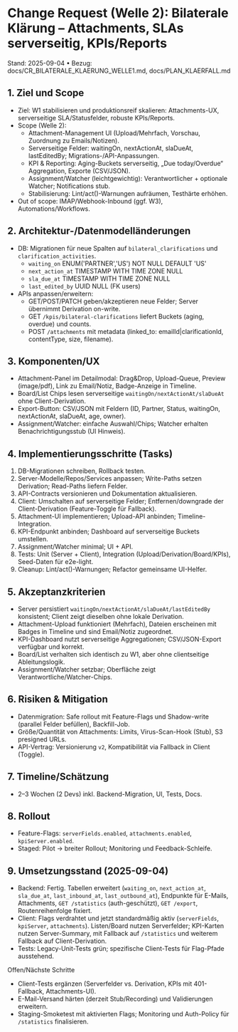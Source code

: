 # Change Request (Welle 2): Bilaterale Klärung – Attachments, SLAs serverseitig, KPIs/Reports

Stand: 2025-09-04 • Bezug: docs/CR_BILATERALE_KLAERUNG_WELLE1.md, docs/PLAN_KLAERFALL.md

## 1. Ziel und Scope
- Ziel: W1 stabilisieren und produktionsreif skalieren: Attachments-UX, serverseitige SLA/Statusfelder, robuste KPIs/Reports.
- Scope (Welle 2):
  - Attachment-Management UI (Upload/Mehrfach, Vorschau, Zuordnung zu Emails/Notizen).
  - Serverseitige Felder: waitingOn, nextActionAt, slaDueAt, lastEditedBy; Migrations-/API-Anpassungen.
  - KPI & Reporting: Aging-Buckets serverseitig, „Due today/Overdue“ Aggregation, Exporte (CSV/JSON).
  - Assignment/Watcher (leichtgewichtig): Verantwortlicher + optionale Watcher; Notifications stub.
  - Stabilisierung: Lint/act()-Warnungen aufräumen, Testhärte erhöhen.
- Out of scope: IMAP/Webhook-Inbound (ggf. W3), Automations/Workflows.

## 2. Architektur-/Datenmodelländerungen
- DB: Migrationen für neue Spalten auf `bilateral_clarifications` und `clarification_activities`.
  - `waiting_on` ENUM('PARTNER','US') NOT NULL DEFAULT 'US'
  - `next_action_at` TIMESTAMP WITH TIME ZONE NULL
  - `sla_due_at` TIMESTAMP WITH TIME ZONE NULL
  - `last_edited_by` UUID NULL (FK users)
- APIs anpassen/erweitern:
  - GET/POST/PATCH geben/akzeptieren neue Felder; Server übernimmt Derivation on-write.
  - GET `/kpis/bilateral-clarifications` liefert Buckets (aging, overdue) und counts.
  - POST `/attachments` mit metadata (linked_to: emailId|clarificationId, contentType, size, filename).

## 3. Komponenten/UX
- Attachment-Panel im Detailmodal: Drag&Drop, Upload-Queue, Preview (image/pdf), Link zu Email/Notiz, Badge-Anzeige in Timeline.
- Board/List Chips lesen serverseitige `waitingOn/nextActionAt/slaDueAt` ohne Client-Derivation.
- Export-Button: CSV/JSON mit Feldern (ID, Partner, Status, waitingOn, nextActionAt, slaDueAt, age, owner).
- Assignment/Watcher: einfache Auswahl/Chips; Watcher erhalten Benachrichtigungsstub (UI Hinweis).

## 4. Implementierungsschritte (Tasks)
1) DB-Migrationen schreiben, Rollback testen.
2) Server-Modelle/Repos/Services anpassen; Write-Paths setzen Derivation; Read-Paths liefern Felder.
3) API-Contracts versionieren und Dokumentation aktualisieren.
4) Client: Umschalten auf serverseitige Felder; Entfernen/downgrade der Client-Derivation (Feature-Toggle für Fallback).
5) Attachment-UI implementieren; Upload-API anbinden; Timeline-Integration.
6) KPI-Endpunkt anbinden; Dashboard auf serverseitige Buckets umstellen.
7) Assignment/Watcher minimal; UI + API.
8) Tests: Unit (Server + Client), Integration (Upload/Derivation/Board/KPIs), Seed-Daten für e2e-light.
9) Cleanup: Lint/act()-Warnungen; Refactor gemeinsame UI-Helfer.

## 5. Akzeptanzkriterien
- Server persistiert `waitingOn/nextActionAt/slaDueAt/lastEditedBy` konsistent; Client zeigt dieselben ohne lokale Derivation.
- Attachment-Upload funktioniert (Mehrfach), Dateien erscheinen mit Badges in Timeline und sind Email/Notiz zugeordnet.
- KPI-Dashboard nutzt serverseitige Aggregationen; CSV/JSON-Export verfügbar und korrekt.
- Board/List verhalten sich identisch zu W1, aber ohne clientseitige Ableitungslogik.
- Assignment/Watcher setzbar; Oberfläche zeigt Verantwortliche/Watcher-Chips.

## 6. Risiken & Mitigation
- Datenmigration: Safe rollout mit Feature-Flags und Shadow-write (parallel Felder befüllen), Backfill-Job.
- Größe/Quantität von Attachments: Limits, Virus-Scan-Hook (Stub), S3 presigned URLs.
- API-Vertrag: Versionierung `v2`, Kompatibilität via Fallback in Client (Toggle).

## 7. Timeline/Schätzung
- 2–3 Wochen (2 Devs) inkl. Backend-Migration, UI, Tests, Docs.

## 8. Rollout
- Feature-Flags: `serverFields.enabled`, `attachments.enabled`, `kpiServer.enabled`.
- Staged: Pilot → breiter Rollout; Monitoring und Feedback-Schleife.

## 9. Umsetzungsstand (2025-09-04)
- Backend: Fertig. Tabellen erweitert (`waiting_on`, `next_action_at`, `sla_due_at`, `last_inbound_at`, `last_outbound_at`), Endpunkte für E-Mails, Attachments, `GET /statistics` (auth-geschützt), `GET /export`, Routenreihenfolge fixiert.
- Client: Flags verdrahtet und jetzt standardmäßig aktiv (`serverFields`, `kpiServer`, `attachments`). Listen/Board nutzen Serverfelder; KPI-Karten nutzen Server-Summary, mit Fallback auf `/statistics` und weiterem Fallback auf Client-Derivation.
- Tests: Legacy-Unit-Tests grün; spezifische Client-Tests für Flag-Pfade ausstehend.

Offen/Nächste Schritte
- Client-Tests ergänzen (Serverfelder vs. Derivation, KPIs mit 401-Fallback, Attachments-UI).
- E-Mail-Versand härten (derzeit Stub/Recording) und Validierungen erweitern.
- Staging-Smoketest mit aktivierten Flags; Monitoring und Auth-Policy für `/statistics` finalisieren.
